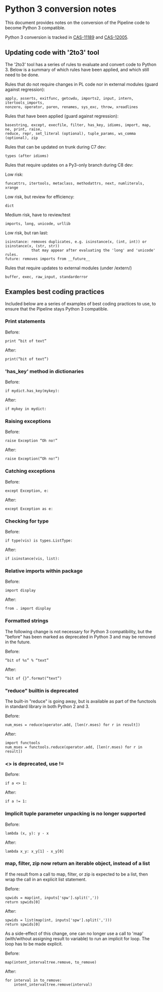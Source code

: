# Python 3 conversion notes

This document provides notes on the conversion of the Pipeline code to become
Python 3 compatible.

Python 3 conversion is tracked in 
[CAS-11189](https://open-jira.nrao.edu/browse/CAS-11189) and 
[CAS-12005](https://open-jira.nrao.edu/browse/CAS-12005).

## Updating code with '2to3' tool

The '2to3' tool has a series of rules to evaluate and convert code to Python 3. 
Below is a summary of which rules have been applied, and which still need to be done.

Rules that do not require changes in PL code nor in external modules (guard
against regression):

```
apply, asserts, exitfunc, getcwdu, imports2, input, intern, itertools_imports,
nonzero, operator, paren, renames, sys_exc, throw, xreadlines
```

Rules that have been applied (guard against regression):

```
basestring, except, execfile, filter, has_key, idioms, import, map, ne, print, raise,
reduce, repr, set_literal (optional), tuple_params, ws_comma (optional), zip
```

Rules that can be updated on trunk during C7 dev:

```
types (after idioms)
```

Rules that require updates on a Py3-only branch during C8 dev:

Low risk:
```
funcattrs, itertools, metaclass, methodattrs, next, numliterals, xrange
```

Low risk, but review for efficiency:
```
dict
```

Medium risk, have to review/test

```
imports, long, unicode, urllib
```

Low risk, but ran last:

```
isinstance: removes duplicates, e.g. isinstance(x, (int, int)) or isinstance(x, (str, str))
            that may appear after evaluating the 'long' and 'unicode' rules.
future: removes imports from __future__
```

Rules that require updates to external modules (under /extern/)

```
buffer, exec, raw_input, standarderror
```


## Examples best coding practices
Included below are a series of examples of best coding practices to use, to
ensure that the Pipeline stays Python 3 compatible.


### Print statements
Before:
```
print “bit of text”
```
After:
```
print(“bit of text”)
```

### 'has_key' method in dictionaries
Before:
```
if mydict.has_key(mykey):
```
After:
```
if mykey in mydict:
```

### Raising exceptions
Before:
```
raise Exception “Oh no!”
```
After:
```
raise Exception(“Oh no!”)
```

### Catching exceptions
Before:
```
except Exception, e:
```
After:
```
except Exception as e:
```

### Checking for type

Before:
```
if type(vis) is types.ListType:
```
After:
```
if isinstance(vis, list):
```

### Relative imports within package
Before:
```
import display
```
After:
```
from . import display
```

### Formatted strings
The following change is not necessary for Python 3 compatibility, 
but the "before" has been marked as deprecated in Python 3 and 
may be removed in the future.

Before:
```
“bit of %s” % “text”
```
After:
```
“bit of {}”.format(“text”)
```

### "reduce" builtin is deprecated
The built-in "reduce" is going away, but is available as part of the
functools in standard library in both Python 2 and 3.

Before:
```
num_mses = reduce(operator.add, [len(r.mses) for r in result])
```
After:
```
import functools
num_mses = functools.reduce(operator.add, [len(r.mses) for r in result])
```

### <> is deprecated, use !=
Before:
```
if a <> 1:
```
After:
```
if a != 1:
```

### Implicit tuple parameter unpacking is no longer supported
Before:
```
lambda (x, y): y - x
```
After:
```
lambda x_y: x_y[1] - x_y[0]
```

### map, filter, zip now return an iterable object, instead of a list
If the result from a call to map, filter, or zip is expected to be a list, then wrap the call in an explicit list
statement.

Before:
```
spwids = map(int, inputs['spw'].split(','))
return spwids[0]
```
After:
```
spwids = list(map(int, inputs['spw'].split(',')))
return spwids[0]
```

As a side-effect of this change, one can no longer use a call to 'map' (with/without assigning result to variable)
to run an implicit for loop. The loop has to be made explicit.

Before:
```
map(intent_intervaltree.remove, to_remove)
```
After:
```
for interval in to_remove:
    intent_intervaltree.remove(interval)
```
